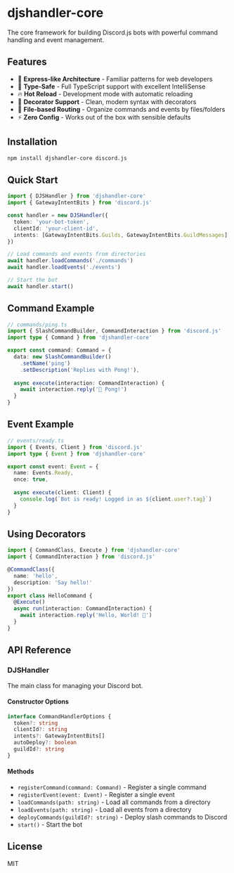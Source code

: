 # djshandler-core

The core framework for building Discord.js bots with powerful command handling and event management.

## Features

- 🚀 **Express-like Architecture** - Familiar patterns for web developers
- 🎯 **Type-Safe** - Full TypeScript support with excellent IntelliSense
- 🔥 **Hot Reload** - Development mode with automatic reloading
- 🎨 **Decorator Support** - Clean, modern syntax with decorators
- 📁 **File-based Routing** - Organize commands and events by files/folders
- ⚡ **Zero Config** - Works out of the box with sensible defaults

## Installation

```bash
npm install djshandler-core discord.js
```

## Quick Start

```typescript
import { DJSHandler } from 'djshandler-core'
import { GatewayIntentBits } from 'discord.js'

const handler = new DJSHandler({
  token: 'your-bot-token',
  clientId: 'your-client-id',
  intents: [GatewayIntentBits.Guilds, GatewayIntentBits.GuildMessages]
})

// Load commands and events from directories
await handler.loadCommands('./commands')
await handler.loadEvents('./events')

// Start the bot
await handler.start()
```

## Command Example

```typescript
// commands/ping.ts
import { SlashCommandBuilder, CommandInteraction } from 'discord.js'
import type { Command } from 'djshandler-core'

export const command: Command = {
  data: new SlashCommandBuilder()
    .setName('ping')
    .setDescription('Replies with Pong!'),
  
  async execute(interaction: CommandInteraction) {
    await interaction.reply('🏓 Pong!')
  }
}
```

## Event Example

```typescript
// events/ready.ts
import { Events, Client } from 'discord.js'
import type { Event } from 'djshandler-core'

export const event: Event = {
  name: Events.Ready,
  once: true,
  
  async execute(client: Client) {
    console.log(`Bot is ready! Logged in as ${client.user?.tag}`)
  }
}
```

## Using Decorators

```typescript
import { CommandClass, Execute } from 'djshandler-core'
import { CommandInteraction } from 'discord.js'

@CommandClass({
  name: 'hello',
  description: 'Say hello!'
})
export class HelloCommand {
  @Execute()
  async run(interaction: CommandInteraction) {
    await interaction.reply('Hello, World! 👋')
  }
}
```

## API Reference

### DJSHandler

The main class for managing your Discord bot.

#### Constructor Options

```typescript
interface CommandHandlerOptions {
  token?: string
  clientId?: string
  intents?: GatewayIntentBits[]
  autoDeploy?: boolean
  guildId?: string
}
```

#### Methods

- `registerCommand(command: Command)` - Register a single command
- `registerEvent(event: Event)` - Register a single event
- `loadCommands(path: string)` - Load all commands from a directory
- `loadEvents(path: string)` - Load all events from a directory
- `deployCommands(guildId?: string)` - Deploy slash commands to Discord
- `start()` - Start the bot

## License

MIT
